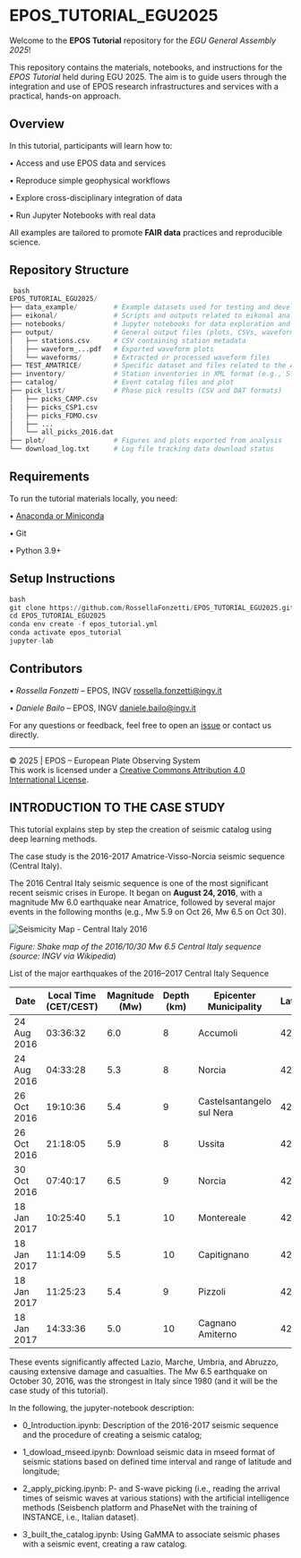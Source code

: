 # EPOS_TUTORIAL_EGU2025

Welcome to the **EPOS Tutorial** repository for the *EGU General Assembly 2025*!

This repository contains the materials, notebooks, and instructions for the *EPOS Tutorial* held during EGU 2025. The aim is to guide users through the integration and use of EPOS research infrastructures and services with a practical, hands-on approach.

## Overview

In this tutorial, participants will learn how to:

•⁠  ⁠Access and use EPOS data and services

•⁠  ⁠Reproduce simple geophysical workflows

•⁠  ⁠Explore cross-disciplinary integration of data

•⁠  ⁠Run Jupyter Notebooks with real data

All examples are tailored to promote **FAIR data** practices and reproducible science.


## Repository Structure
```python
⁠ bash
EPOS_TUTORIAL_EGU2025/
├── data_example/         # Example datasets used for testing and development
├── eikonal/              # Scripts and outputs related to eikonal analysis
├── notebooks/            # Jupyter notebooks for data exploration and visualization
├── output/               # General output files (plots, CSVs, waveforms, etc.)
│   ├── stations.csv      # CSV containing station metadata
│   ├── waveform_...pdf   # Exported waveform plots
│   └── waveforms/        # Extracted or processed waveform files
├── TEST_AMATRICE/        # Specific dataset and files related to the Amatrice test case
├── inventory/            # Station inventories in XML format (e.g., StationXML)
├── catalog/              # Event catalog files and plot
├── pick_list/            # Phase pick results (CSV and DAT formats)
│   ├── picks_CAMP.csv
│   ├── picks_CSP1.csv
│   ├── picks_FDMO.csv
│   ├── ...
│   └── all_picks_2016.dat 
├── plot/                 # Figures and plots exported from analysis
└── download_log.txt      # Log file tracking data download status
```

## Requirements

To run the tutorial materials locally, you need:

•⁠  ⁠[Anaconda or Miniconda](https://docs.conda.io/en/latest/)

•⁠  ⁠Git

•⁠  ⁠Python 3.9+

## Setup Instructions
```python
⁠bash
git clone https://github.com/RossellaFonzetti/EPOS_TUTORIAL_EGU2025.git
cd EPOS_TUTORIAL_EGU2025
conda env create -f epos_tutorial.yml
conda activate epos_tutorial
jupyter-lab
```

## Contributors

•⁠  ⁠*Rossella Fonzetti* – EPOS, INGV rossella.fonzetti@ingv.it

•⁠  ⁠*Daniele Bailo* – EPOS, INGV daniele.bailo@ingv.it

For any questions or feedback, feel free to open an [issue](https://github.com/RossellaFonzetti/EPOS_TUTORIAL_EGU2025/issues) or contact us directly.

---

©️ 2025 | EPOS – European Plate Observing System  
This work is licensed under a [Creative Commons Attribution 4.0 International License](https://creativecommons.org/licenses/by/4.0/).

## INTRODUCTION TO THE CASE STUDY

This tutorial explains step by step the creation of seismic catalog using deep learning methods.


The case study is the 2016-2017 Amatrice-Visso-Norcia seismic sequence (Central Italy).

The 2016 Central Italy seismic sequence is one of the most significant recent seismic crises in Europe. It began on **August 24, 2016**, with a magnitude Mw 6.0 earthquake near Amatrice, followed by several major events in the following months (e.g., Mw 5.9 on Oct 26, Mw 6.5 on Oct 30).

![Seismicity Map - Central Italy 2016](https://upload.wikimedia.org/wikipedia/commons/a/a4/30-10-2016_central_italy_ShakeMap.jpg)

*Figure: Shake map of the 2016/10/30 Mw 6.5 Central Italy sequence (source: INGV via Wikipedia*)


List of the major earthquakes of the 2016–2017 Central Italy Sequence

| Date             | Local Time (CET/CEST) | Magnitude (Mw) | Depth (km) | Epicenter Municipality          | Latitude | Longitude |
|------------------|------------------------|----------------|------------|--------------------------------|----------|-----------|
| 24 Aug 2016      | 03:36:32               | 6.0            | 8          | Accumoli                       | 42.70 N  | 13.23 E   |
| 24 Aug 2016      | 04:33:28               | 5.3            | 8          | Norcia                         | 42.79 N  | 13.15 E   |
| 26 Oct 2016      | 19:10:36               | 5.4            | 9          | Castelsantangelo sul Nera      | 42.88 N  | 13.13 E   |
| 26 Oct 2016      | 21:18:05               | 5.9            | 8          | Ussita                         | 42.91 N  | 13.13 E   |
| 30 Oct 2016      | 07:40:17               | 6.5            | 9          | Norcia                         | 42.83 N  | 13.11 E   |
| 18 Jan 2017      | 10:25:40               | 5.1            | 10         | Montereale                    | 42.55 N  | 13.28 E   |
| 18 Jan 2017      | 11:14:09               | 5.5            | 10         | Capitignano                   | 42.53 N  | 13.28 E   |
| 18 Jan 2017      | 11:25:23               | 5.4            | 9          | Pizzoli                       | 42.50 N  | 13.28 E   |
| 18 Jan 2017      | 14:33:36               | 5.0            | 10         | Cagnano Amiterno              | 42.47 N  | 13.28 E   |

These events significantly affected Lazio, Marche, Umbria, and Abruzzo, causing extensive damage and casualties. The Mw 6.5 earthquake on October 30, 2016, was the strongest in Italy since 1980 (and it will be the case study of this tutorial).


In the following, the jupyter-notebook description:

- 0_Introduction.ipynb: Description of the 2016-2017 seismic sequence and the procedure of creating a seismic catalog;

- 1_dowload_mseed.ipynb: Download seismic data in mseed format of seismic stations based on defined time interval and range of latitude and longitude;

- 2_apply_picking.ipynb: P- and S-wave picking (i.e., reading the arrival times of seismic waves at various stations) with the artificial intelligence methods (Seisbench platform and PhaseNet with the training of INSTANCE, i.e., Italian dataset).

- 3_built_the_catalog.ipynb: Using GaMMA to associate seismic phases with a seismic event, creating a raw catalog.
